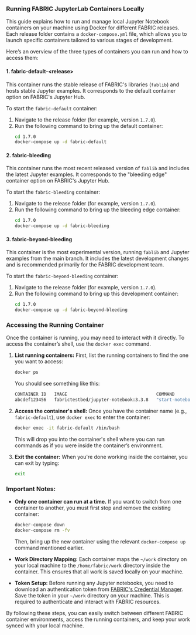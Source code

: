 ### Running FABRIC JupyterLab Containers Locally

This guide explains how to run and manage local Jupyter Notebook containers on your machine using Docker for different FABRIC releases. Each release folder contains a `docker-compose.yml` file, which allows you to launch specific containers tailored to various stages of development.

Here’s an overview of the three types of containers you can run and how to access them:

#### 1. **fabric-default-\<release>**

This container runs the stable release of FABRIC's libraries (`fablib`) and hosts stable Jupyter examples. It corresponds to the default container option on FABRIC's Jupyter Hub.

To start the `fabric-default` container:
1. Navigate to the release folder (for example, version `1.7.0`).
2. Run the following command to bring up the default container:
    ```bash
    cd 1.7.0
    docker-compose up -d fabric-default
    ```

#### 2. **fabric-bleeding**

This container runs the most recent released version of `fablib` and includes the latest Jupyter examples. It corresponds to the "bleeding edge" container option on FABRIC's Jupyter Hub.

To start the `fabric-bleeding` container:
1. Navigate to the release folder (for example, version `1.7.0`).
2. Run the following command to bring up the bleeding edge container:
    ```bash
    cd 1.7.0
    docker-compose up -d fabric-bleeding
    ```

#### 3. **fabric-beyond-bleeding**

This container is the most experimental version, running `fablib` and Jupyter examples from the main branch. It includes the latest development changes and is recommended primarily for the FABRIC development team.

To start the `fabric-beyond-bleeding` container:
1. Navigate to the release folder (for example, version `1.7.0`).
2. Run the following command to bring up this development container:
    ```bash
    cd 1.7.0
    docker-compose up -d fabric-beyond-bleeding
    ```

### Accessing the Running Container

Once the container is running, you may need to interact with it directly. To access the container’s shell, use the `docker exec` command.

1. **List running containers:**
   First, list the running containers to find the one you want to access:
   ```bash
   docker ps
   ```
   You should see something like this:
   ```bash
   CONTAINER ID   IMAGE                                  COMMAND               STATUS              NAMES
   abcdef123456   fabrictestbed/jupyter-notebook:3.3.8   "start-notebook.sh"   Up 2 minutes        fabric-default
   ```

2. **Access the container's shell:**
   Once you have the container name (e.g., `fabric-default`), use `docker exec` to enter the container:
   ```bash
   docker exec -it fabric-default /bin/bash
   ```
   This will drop you into the container's shell where you can run commands as if you were inside the container’s environment.

3. **Exit the container:**
   When you're done working inside the container, you can exit by typing:
   ```bash
   exit
   ```

### Important Notes:
- **Only one container can run at a time.** If you want to switch from one container to another, you must first stop and remove the existing container:
  ```bash
  docker-compose down
  docker-compose rm -fv
  ```
  Then, bring up the new container using the relevant `docker-compose up` command mentioned earlier.

- **Work Directory Mapping:** Each container maps the `~/work` directory on your local machine to the `/home/fabric/work` directory inside the container. This ensures that all work is saved locally on your machine.

- **Token Setup:** Before running any Jupyter notebooks, you need to download an authentication token from [FABRIC's Credential Manager](https://cm.fabric-testbed.net/). Save the token in your `~/work` directory on your machine. This is required to authenticate and interact with FABRIC resources.

By following these steps, you can easily switch between different FABRIC container environments, access the running containers, and keep your work synced with your local machine.